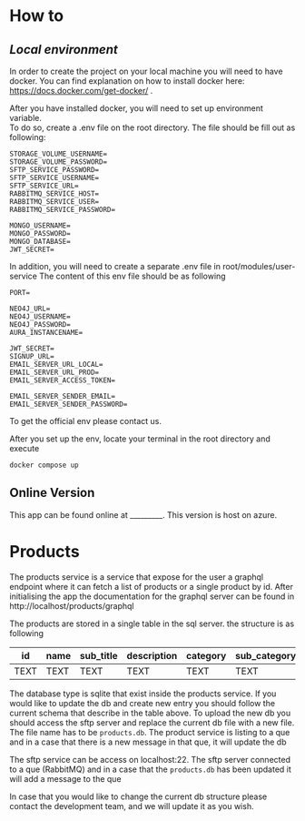 # How to

## _Local environment_
In order to create the project on your local machine you will need to have docker.
You can find explanation on how to install docker here: https://docs.docker.com/get-docker/ .

After you have installed docker, you will need to set up environment variable.  
To do so, create a .env file on the root directory. The file should be fill out as following:

```
STORAGE_VOLUME_USERNAME=
STORAGE_VOLUME_PASSWORD=
SFTP_SERVICE_PASSWORD=
SFTP_SERVICE_USERNAME=
SFTP_SERVICE_URL=
RABBITMQ_SERVICE_HOST=
RABBITMQ_SERVICE_USER=
RABBITMQ_SERVICE_PASSWORD=

MONGO_USERNAME=
MONGO_PASSWORD=
MONGO_DATABASE=
JWT_SECRET=
```

In addition, you will need to create a separate .env file in root/modules/user-service
The content of this env file should be as following

```
PORT=

NEO4J_URL=
NEO4J_USERNAME=
NEO4J_PASSWORD=
AURA_INSTANCENAME=

JWT_SECRET=
SIGNUP_URL=
EMAIL_SERVER_URL_LOCAL=
EMAIL_SERVER_URL_PROD=
EMAIL_SERVER_ACCESS_TOKEN=

EMAIL_SERVER_SENDER_EMAIL=
EMAIL_SERVER_SENDER_PASSWORD=
```
To get the official env please contact us.


After you set up the env, locate your terminal in the root directory and execute

```
docker compose up
```

## Online Version

This app can be found online at _________. 
This version is host on azure. 


# Products

The products service is a service that expose for the user a graphql endpoint where it can fetch a list of products 
or a single product by id. 
After initialising the app the documentation for the graphql server can be found in http://localhost/products/graphql

The products are stored in a single table in the sql server. the structure is as following 

| id     | name | sub_title | description | category | sub_category | price  | link  | overall_rank |
|--------|------|-----------|-------------|----------|--------------|--------|-------|--------------|
| TEXT   | TEXT |  TEXT     | TEXT        | TEXT     | TEXT         | REAL   | TEXT  | REAL         |


The database type is sqlite that exist inside the products service. If you would like to update the db and create new 
entry you should follow the current schema that describe in the table above. 
To upload the new db you should access the sftp server and replace the current db file with a new file. The file name
has to be ```products.db```. The product service is listing to a que and in a case that there is a new message in that
que, it will update the db

The sftp service can be access on localhost:22. The sftp server connected to a que (RabbitMQ) and in a case that the 
```products.db``` has been updated it will add a message to the que 

In case that you would like to change the current db structure please contact the development team, and we will update it 
as you wish. 
